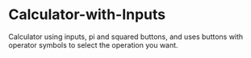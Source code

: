 # Calculator-with-Inputs
Calculator using inputs, pi and squared buttons, and uses buttons with operator symbols to select the operation you want.
